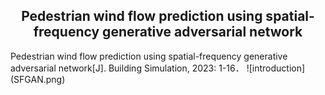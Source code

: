 <h2 align="center">Pedestrian wind flow prediction using spatial-frequency generative adversarial network</h2>
Pedestrian wind flow prediction using spatial-frequency generative adversarial network[J]. Building Simulation, 2023: 1-16．
![introduction](SFGAN.png)
